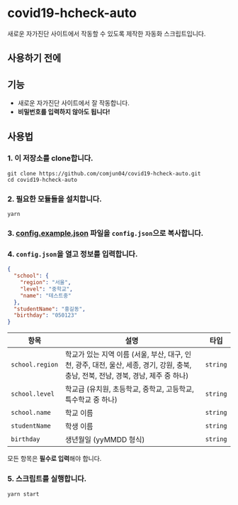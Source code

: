 # covid19-hcheck-auto
새로운 자가진단 사이트에서 작동할 수 있도록 제작한 자동화 스크립트입니다.

## 사용하기 전에

## 기능
* 새로운 자가진단 사이트에서 잘 작동합니다.
* **비밀번호를 입력하지 않아도 됩니다!**

## 사용법
### 1. 이 저장소를 clone합니다.
```
git clone https://github.com/comjun04/covid19-hcheck-auto.git
cd covid19-hcheck-auto
```

### 2. 필요한 모듈들을 설치합니다.
```
yarn
```

### 3. [config.example.json](./config.example.json) 파일을 `config.json`으로 복사합니다.

### 4. `config.json`을 열고 정보를 입력합니다.
```json
{
  "school": {
    "region": "서울",
    "level": "중학교",
    "name": "테스트중"
  },
  "studentName": "홍길동",
  "birthday": "050123"
}
```
| 항목 | 설명 | 타입 |
| ---- | ---- | ---- |
| `school.region` | 학교가 있는 지역 이름 (서울, 부산, 대구, 인천, 광주, 대전, 울산, 세종, 경기, 강원, 충북, 충남, 전북, 전남, 경북, 경남, 제주 중 하나)| `string` |
| `school.level` | 학교급 (유치원, 초등학교, 중학교, 고등학교, 특수학교 중 하나) | `string` |
| `school.name` | 학교 이름 | `string` |
| `studentName` | 학생 이름 | `string` |
| `birthday` | 생년월일 (yyMMDD 형식) | `string` |

모든 항목은 **필수로 입력**해야 합니다.

### 5. 스크립트를 실행합니다.
```
yarn start
```
